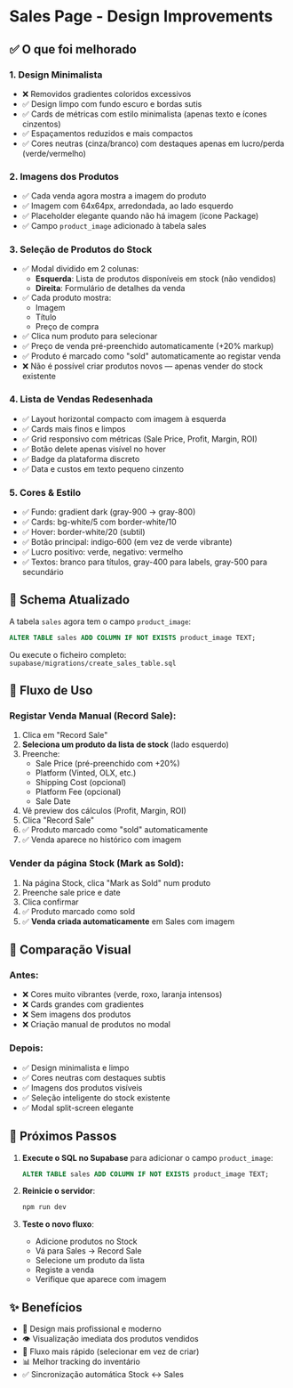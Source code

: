 # Sales Page - Design Improvements

## ✅ O que foi melhorado

### 1. **Design Minimalista**
- ❌ Removidos gradientes coloridos excessivos
- ✅ Design limpo com fundo escuro e bordas sutis
- ✅ Cards de métricas com estilo minimalista (apenas texto e ícones cinzentos)
- ✅ Espaçamentos reduzidos e mais compactos
- ✅ Cores neutras (cinza/branco) com destaques apenas em lucro/perda (verde/vermelho)

### 2. **Imagens dos Produtos**
- ✅ Cada venda agora mostra a imagem do produto
- ✅ Imagem com 64x64px, arredondada, ao lado esquerdo
- ✅ Placeholder elegante quando não há imagem (ícone Package)
- ✅ Campo `product_image` adicionado à tabela sales

### 3. **Seleção de Produtos do Stock**
- ✅ Modal dividido em 2 colunas:
  - **Esquerda**: Lista de produtos disponíveis em stock (não vendidos)
  - **Direita**: Formulário de detalhes da venda
- ✅ Cada produto mostra:
  - Imagem
  - Título
  - Preço de compra
- ✅ Clica num produto para selecionar
- ✅ Preço de venda pré-preenchido automaticamente (+20% markup)
- ✅ Produto é marcado como "sold" automaticamente ao registar venda
- ❌ Não é possível criar produtos novos — apenas vender do stock existente

### 4. **Lista de Vendas Redesenhada**
- ✅ Layout horizontal compacto com imagem à esquerda
- ✅ Cards mais finos e limpos
- ✅ Grid responsivo com métricas (Sale Price, Profit, Margin, ROI)
- ✅ Botão delete apenas visível no hover
- ✅ Badge da plataforma discreto
- ✅ Data e custos em texto pequeno cinzento

### 5. **Cores & Estilo**
- ✅ Fundo: gradient dark (gray-900 → gray-800)
- ✅ Cards: bg-white/5 com border-white/10
- ✅ Hover: border-white/20 (subtil)
- ✅ Botão principal: indigo-600 (em vez de verde vibrante)
- ✅ Lucro positivo: verde, negativo: vermelho
- ✅ Textos: branco para títulos, gray-400 para labels, gray-500 para secundário

## 📝 Schema Atualizado

A tabela `sales` agora tem o campo `product_image`:

```sql
ALTER TABLE sales ADD COLUMN IF NOT EXISTS product_image TEXT;
```

Ou execute o ficheiro completo: `supabase/migrations/create_sales_table.sql`

## 🔄 Fluxo de Uso

### Registar Venda Manual (Record Sale):
1. Clica em "Record Sale"
2. **Seleciona um produto da lista de stock** (lado esquerdo)
3. Preenche:
   - Sale Price (pré-preenchido com +20%)
   - Platform (Vinted, OLX, etc.)
   - Shipping Cost (opcional)
   - Platform Fee (opcional)
   - Sale Date
4. Vê preview dos cálculos (Profit, Margin, ROI)
5. Clica "Record Sale"
6. ✅ Produto marcado como "sold" automaticamente
7. ✅ Venda aparece no histórico com imagem

### Vender da página Stock (Mark as Sold):
1. Na página Stock, clica "Mark as Sold" num produto
2. Preenche sale price e date
3. Clica confirmar
4. ✅ Produto marcado como sold
5. ✅ **Venda criada automaticamente** em Sales com imagem

## 🎨 Comparação Visual

### Antes:
- ❌ Cores muito vibrantes (verde, roxo, laranja intensos)
- ❌ Cards grandes com gradientes
- ❌ Sem imagens dos produtos
- ❌ Criação manual de produtos no modal

### Depois:
- ✅ Design minimalista e limpo
- ✅ Cores neutras com destaques subtis
- ✅ Imagens dos produtos visíveis
- ✅ Seleção inteligente do stock existente
- ✅ Modal split-screen elegante

## 🚀 Próximos Passos

1. **Execute o SQL no Supabase** para adicionar o campo `product_image`:
   ```sql
   ALTER TABLE sales ADD COLUMN IF NOT EXISTS product_image TEXT;
   ```

2. **Reinicie o servidor**:
   ```powershell
   npm run dev
   ```

3. **Teste o novo fluxo**:
   - Adicione produtos no Stock
   - Vá para Sales → Record Sale
   - Selecione um produto da lista
   - Registe a venda
   - Verifique que aparece com imagem

## ✨ Benefícios

- 🎯 Design mais profissional e moderno
- 👁️ Visualização imediata dos produtos vendidos
- 🚀 Fluxo mais rápido (selecionar em vez de criar)
- 📊 Melhor tracking do inventário
- ✅ Sincronização automática Stock ↔ Sales
